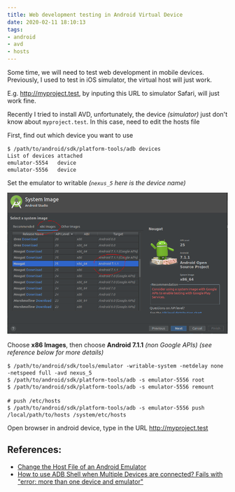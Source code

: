 ```yaml
---
title: Web development testing in Android Virtual Device
date: 2020-02-11 18:10:13
tags:
- android 
- avd
- hosts
---
```


Some time, we will need to test web development in mobile devices.
Previously, I used to test in iOS simulator, the virtual host will just work.

E.g. http://myproject.test, by inputing this URL to simulator Safari, will just work fine.

Recently I tried to install AVD, unfortunately, the device _(simulator)_ just don't know about `myproject.test`.
In this case, need to edit the hosts file

First, find out which device you want to use

```
$ /path/to/android/sdk/platform-tools/adb devices
List of devices attached
emulator-5554	device
emulator-5556	device
```

Set the emulator to writable _(`nexus_5` here is the device name)_

![AVD create device](/images/posts/2020-02-11-Web-development-testing-in-Android-Virtual-Device/create-device.png)

Choose **x86 Images**, then choose **Android 7.1.1** _(non Google APIs)_ _(see reference below for more details)_

```
$ /path/to/android/sdk/tools/emulator -writable-system -netdelay none -netspeed full -avd nexus_5
$ /path/to/android/sdk/platform-tools/adb -s emulator-5556 root
$ /path/to/android/sdk/platform-tools/adb -s emulator-5556 remount

# push /etc/hosts
$ /path/to/android/sdk/platform-tools/adb -s emulator-5556 push /local/path/to/hosts /system/etc/hosts
```

Open browser in android device, type in the URL http://myproject.test

## References:

- [Change the Host File of an Android Emulator](https://www.thepolyglotdeveloper.com/2019/12/change-host-file-android-emulator/)
- [How to use ADB Shell when Multiple Devices are connected? Fails with "error: more than one device and emulator"](https://stackoverflow.com/questions/14654718/how-to-use-adb-shell-when-multiple-devices-are-connected-fails-with-error-mor)
